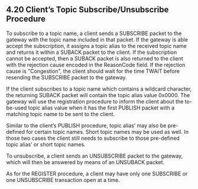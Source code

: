 <!-- transformation-note: left upstream numbering of headings for verification -->
## 4.20 Client’s Topic Subscribe/Unsubscribe Procedure

To subscribe to a topic name, a client sends a SUBSCRIBE packet to the gateway with the topic name included in that packet.
If the gateway is able accept the subscription, it assigns a topic alias to the received topic name and returns it within a SUBACK packet to the client.
If the subscription cannot be accepted, then a SUBACK packet is also returned to the client with the rejection cause encoded in the ReasonCode field.
If the rejection cause is "Congestion", the client should wait for the time TWAIT before resending the SUBSCRIBE packet to the gateway.

If the client subscribes to a topic name which contains a wildcard character, the returning SUBACK packet will contain the topic alias value 0x0000.
The gateway will use the registration procedure to inform the client about the to-be-used topic alias value when it has the first PUBLISH packet with
a matching topic name to be sent to the client.

Similar to the client’s PUBLISH procedure, topic alias’ may also be pre-defined for certain topic names.
Short topic names may be used as well. In those two cases the client still needs to subscribe to those pre-defined topic alias’ or short topic names.

To unsubscribe, a client sends an UNSUBSCRIBE packet to the gateway, which will then be answered by means of an UNSUBACK packet.

As for the REGISTER procedure, a client may have only one SUBSCRIBE or one UNSUBSCRIBE transaction open at a time.
